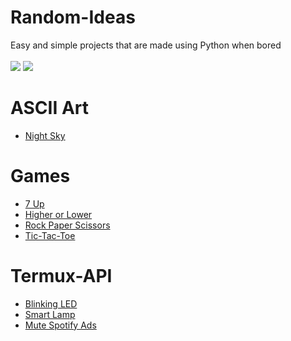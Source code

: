 # Random-Ideas
Easy and simple projects that are made using Python when bored</br></br>
![](https://img.shields.io/badge/license-GPL-blue)
![](https://img.shields.io/github/last-commit/Mini-Ware/Random-Ideas)
# ASCII Art
- [Night Sky](https://github.com/Mini-Ware/Random-Ideas/blob/main/ASCII%20Art/night.py)
# Games
- [7 Up](https://github.com/Mini-Ware/Random-Ideas/blob/main/Games/7up.py)
- [Higher or Lower](https://github.com/Mini-Ware/Random-Ideas/blob/main/Games/guess.py)
- [Rock Paper Scissors](https://github.com/Mini-Ware/Random-Ideas/blob/main/Games/rps.py)
- [Tic-Tac-Toe](https://github.com/Mini-Ware/Random-Ideas/blob/main/Games/ttt.py)
# Termux-API
- [Blinking LED](https://github.com/Mini-Ware/Random-Ideas/blob/main/Termux-API/blink.py)
- [Smart Lamp](https://github.com/Mini-Ware/Random-Ideas/blob/main/Termux-API/lamp.py)
- [Mute Spotify Ads](https://github.com/Mini-Ware/Random-Ideas/blob/main/Termux-API/skip.py)
